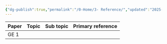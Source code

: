 ```yaml
---
{"dg-publish":true,"permalink":"/0-Home/3- Reference/","updated":"2025-01-02T21:33:36.742+05:30"}
---
```



| Paper | Topic | Sub topic | Primary reference |
| ----- | ----- | --------- | ----------------- |
| GE 1  |       |           |                   |
